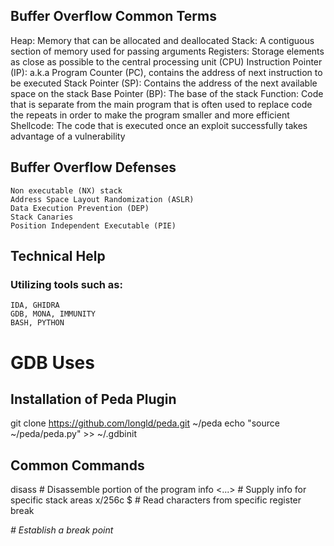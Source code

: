 ## Buffer Overflow Common Terms
Heap:                       Memory that can be allocated and deallocated
Stack:                      A contiguous section of memory used for passing arguments
Registers:                  Storage elements as close as possible to the central processing unit (CPU)
Instruction Pointer (IP):   a.k.a Program Counter (PC), contains the address of next instruction to be executed
Stack Pointer (SP):         Contains the address of the next available space on the stack
Base Pointer (BP):          The base of the stack
Function:                   Code that is separate from the main program that is often used to replace code the repeats in order to make the program smaller and more efficient
Shellcode:                  The code that is executed once an exploit successfully takes advantage of a vulnerability

## Buffer Overflow Defenses
    Non executable (NX) stack
    Address Space Layout Randomization (ASLR)
    Data Execution Prevention (DEP)
    Stack Canaries
    Position Independent Executable (PIE)

## Technical Help
### Utilizing tools such as:
    IDA, GHIDRA
    GDB, MONA, IMMUNITY
    BASH, PYTHON

# GDB Uses
## Installation of Peda Plugin
git clone https://github.com/longld/peda.git ~/peda
echo "source ~/peda/peda.py" >> ~/.gdbinit

## Common Commands
disass <FUNCTION>         #   Disassemble portion of the program
info <...>                #   Supply info for specific stack areas
x/256c $<REGISTER>        #   Read characters from specific register
break <address>           #   Establish a break point
